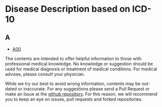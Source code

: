 # Disease Description based on ICD-10

## A

- [A00](A/00.md)


The contents are intended to offer helpful information to those with professional medical knowledge. No knowledge or suggestion should be used for medical diagnosis or treatment of medical conditions. For medical advises, please consult your physician. 


While we try our best to avoid wrong information, contents may be out-dated or inaccurate. For any suggestions please send a Pull Request or make an Issue at the [github repository](https://github.com/KTakahiro1729/KTakahiro1729.github.io).
For this reason, we will recommend you to keep an eye on issues, pull requests and forked repositories.